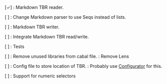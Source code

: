 [✓]
:   Markdown TBR reader.

[ ]
:   Change Markdown parser to use Seqs instead of lists.

[ ]
:   Markdown TBR writer.

[ ]
:   Integrate Markdown TBR read/write.

[ ]
:   Tests

[ ]
:   Remove unused libraries from cabal file.
:   Remove Lens

[ ]
:   Config file to store location of TBR.
:   Probably use [Configurator][] for this.

  [Configurator]: http://hackage.haskell.org/package/configurator

[ ]
:   Support for numeric selectors
